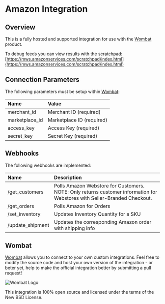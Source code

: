 # Amazon Integration

## Overview

This is a fully hosted and supported integration for use with the [Wombat](http://wombat.co) product.

To debug feeds you can view results with the scratchpad:
[https://mws.amazonservices.com/scratchpad/index.html](https://mws.amazonservices.com/scratchpad/index.html)

## Connection Parameters

The following parameters must be setup within [Wombat](http://wombat.co):

| Name | Value |
| :----| :-----|
| merchant_id | Merchant ID (required) |
| marketplace_id | Marketplace ID (required) |
| access_key | Access Key (required) |
| secret_key | Secret Key (required) |

## Webhooks

The following webhooks are implemented:

| Name | Description |
| :----| :-----------|
| /get_customers | Polls Amazon Webstore for Customers. NOTE: Only returns customer information for Webstores with Seller-Branded Checkout. |
| /get_orders | Polls Amazon for Orders |
| /set_inventory | Updates Inventory Quantity for a SKU |
| /update_shipment | Updates the corresponding Amazon order with shipping info |

## Wombat

[Wombat](http://wombat.co) allows you to connect to your own custom integrations.  Feel free to modify the source code and host your own version of the integration - or beter yet, help to make the official integration better by submitting a pull request!

![Wombat Logo](http://spreecommerce.com/images/wombat_logo.png)

This integration is 100% open source and licensed under the terms of the New BSD License.
